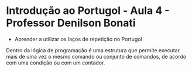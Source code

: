 # Introdução ao Portugol - Aula 4 - Professor Denilson Bonati

* Aprender a utilizar os laços de repetição no Portugol

Dentro da lógica de programação é uma estrutura que permite executar mais de uma vez o mesmo comando ou conjunto de comandos, de acordo com uma condição ou com um contador.

